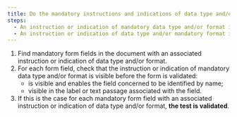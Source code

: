 ```yaml
---
title: Do the mandatory instructions and indications of data type and/or format meet any of these conditions?
steps:
  - An instruction or indication of mandatory data type and/or format is visible and enables the field concerned to be identified by name before the form is validated.
  - An instruction or indication of data type and/or mandatory format is visible in the label or [text passage](#passage-of-text-linked-by-aria-labelledby-or-aria-describedby) associated with the field prior to validation of the form.
---
```


1. Find mandatory form fields in the document with an associated instruction or indication of data type and/or format.
2. For each form field, check that the instruction or indication of mandatory data type and/or format is visible before the form is validated:
   - is visible and enables the field concerned to be identified by name;
   - visible in the label or text passage associated with the field.
3. If this is the case for each mandatory form field with an associated instruction or indication of data type and/or format, **the test is validated**.
